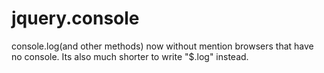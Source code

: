 # jquery.console
console.log(and other methods) now without mention browsers that have no console. Its also much shorter to write "$.log" instead.

